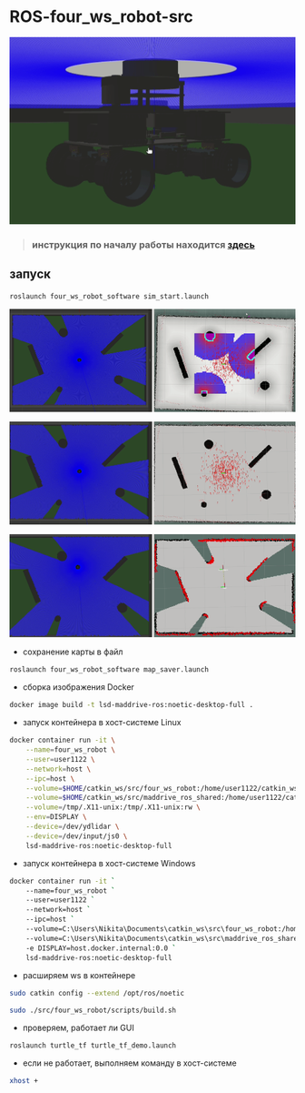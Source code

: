 # ROS-four_ws_robot-src

<p align="center">
<img src="docs/model.gif">
</p>

> ### инструкция по началу работы находится [здесь](docs/DEVELOPMENT.md)

## запуск

```bash
roslaunch four_ws_robot_software sim_start.launch
```

<p align="center">
<img src="docs/navigation.gif">
</p>

<p align="center">
<img src="docs/localization.gif">
</p>

<p align="center">
<img src="docs/slam_gmapping.gif">
</p>

* сохранение карты в файл

```bash
roslaunch four_ws_robot_software map_saver.launch
```

* сборка изображения Docker

```bash
docker image build -t lsd-maddrive-ros:noetic-desktop-full .
```

* запуск контейнера в хост-системе Linux

```bash
docker container run -it \
    --name=four_ws_robot \
    --user=user1122 \
    --network=host \
    --ipc=host \
    --volume=$HOME/catkin_ws/src/four_ws_robot:/home/user1122/catkin_ws/src/four_ws_robot \
    --volume=$HOME/catkin_ws/src/maddrive_ros_shared:/home/user1122/catkin_ws/src/maddrive_ros_shared \
    --volume=/tmp/.X11-unix:/tmp/.X11-unix:rw \
    --env=DISPLAY \
    --device=/dev/ydlidar \
    --device=/dev/input/js0 \
    lsd-maddrive-ros:noetic-desktop-full
```

* запуск контейнера в хост-системе Windows

```bash
docker container run -it `
    --name=four_ws_robot `
    --user=user1122 `
    --network=host `
    --ipc=host `
    --volume=C:\Users\Nikita\Documents\catkin_ws\src\four_ws_robot:/home/user1122/catkin_ws/src/four_ws_robot `
    --volume=C:\Users\Nikita\Documents\catkin_ws\src\maddrive_ros_shared:/home/user1122/catkin_ws/src/maddrive_ros_shared `
    -e DISPLAY=host.docker.internal:0.0 `
    lsd-maddrive-ros:noetic-desktop-full
```

* расширяем ws в контейнере

```bash
sudo catkin config --extend /opt/ros/noetic
```

```bash
sudo ./src/four_ws_robot/scripts/build.sh
```

* проверяем, работает ли GUI

```bash
roslaunch turtle_tf turtle_tf_demo.launch
```

* если не работает, выполняем команду в хост-системе

```bash
xhost +
```
